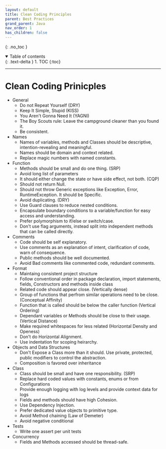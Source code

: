 ```yaml
---
layout: default
title: Clean Coding Principles
parent: Best Practices
grand_parent: Java
nav_order: 1
has_children: false
---
```


{: .no_toc }

<details open markdown="block">
  <summary>
    Table of contents
  </summary>
  {: .text-delta }
1. TOC
{:toc}
</details>

---

# Clean Coding Prinicples

- General
    - Do not Repeat Yourself (DRY)
    - Keep It Simple, Stupid (KISS)
    - You Aren't Gonna Need It (YAGNI)
    - The Boy Scouts rule: Leave the campground cleaner than you found it.
    - Be consistent. 
- Names
    - Names of variables, methods and Classes should be descriptive, intention-revealing and meaningful. 
    - Names should be domain and context related.
    - Replace magic numbers with named constants.
- Function
    - Methods should be small and do one thing. (SRP)
    - Avoid long list of parameters
    - It should either change the state or have side effect, not both. (CQP)
    - Should not return Null.
    - Should not throw Generic exceptions like Exception, Error, RuntimeException. It should be Specific. 
    - Avoid duplicating. (DRY)
    - Use Guard clauses to reduce nested conditions.
    - Encapsulate boundary conditions to a variable/function for easy access and understanding.
    - Prefer polymorphism to if/else or switch/case.
    - Don't use flag arguments, instead split into independent methods that can be called directly.
- Comments
    - Code should be self explanatory.
    - Use comments as an explanation of intent, clarification of code, warn of consequence.
    - Public methods should be well documented.
    - Avoid Bad comments like commented code, redundant comments.
- Format
    - Maintaing consistent project structure
    - Follow conventional order in package declaration, import statements, fields, Constructors and methods inside class
    - Related code should appear close. (Vertically dense)
    - Group of functions that perfrom similar operations need to be close. (Conceptual Affinity)
    - Function that is called should be below the caller function (Vertical Ordering)
    - Dependant variables or Methods should be close to their usage. (Vertical Distance)
    - Make required whitespaces for less related (Horizontal Density and Openess)
    - Don't do Horizontal Alignment.
    - Use indentation for scoping heirarchy.
- Objects and Data Structures
    - Don't Expose a Class more than it should. Use private, protected, public modifiers to control the abstraction.
    - Composition is favored over inheritance
- Class
    - Class should be small and have one responsibility. (SRP)
    - Replace hard coded values with constants, enums or from Configurations
    - Provide enough logging with log levels and provide context data for logs
    - Fields and methods should have high Cohesion.
    - Use Dependency Injection.
    - Prefer dedicated value objects to primitive type.
    - Avoid Method chaining (Law of Demeter)
    - Avoid negative conditional
- Tests
    - Write one assert per unit tests
- Concurrency
    - Fields and Methods accessed should be thread-safe.